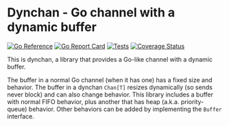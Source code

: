 # Dynchan - Go channel with a dynamic buffer

[![Go Reference](https://pkg.go.dev/badge/github.com/bobg/dynchan.svg)](https://pkg.go.dev/github.com/bobg/dynchan)
[![Go Report Card](https://goreportcard.com/badge/github.com/bobg/dynchan)](https://goreportcard.com/report/github.com/bobg/dynchan)
[![Tests](https://github.com/bobg/dynchan/actions/workflows/go.yml/badge.svg)](https://github.com/bobg/dynchan/actions/workflows/go.yml)
[![Coverage Status](https://coveralls.io/repos/github/bobg/dynchan/badge.svg?branch=main)](https://coveralls.io/github/bobg/dynchan?branch=main)

This is dynchan,
a library that provides a Go-like channel with a dynamic buffer.

The buffer in a normal Go channel (when it has one) has a fixed size and behavior.
The buffer in a dynchan `Chan[T]` resizes dynamically
(so sends never block)
and can also change behavior.
This library includes a buffer with normal FIFO behavior,
plus another that has heap (a.k.a. priority-queue) behavior.
Other behaviors can be added by implementing the `Buffer` interface.

